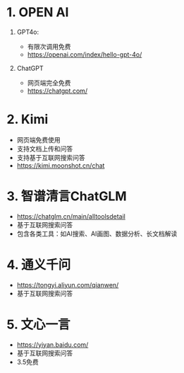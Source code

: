 # 1. OPEN AI

1. GPT4o: 
   - 有限次调用免费
   - https://openai.com/index/hello-gpt-4o/
   
2. ChatGPT
    - 网页端完全免费
    - https://chatgpt.com/
   
# 2. Kimi
- 网页端免费使用
- 支持文档上传和问答
- 支持基于互联网搜索问答
- https://kimi.moonshot.cn/chat

# 3. 智谱清言ChatGLM
- https://chatglm.cn/main/alltoolsdetail
- 基于互联网搜索问答
- 包含各类工具：如AI搜索、AI画图、数据分析、长文档解读

# 4. 通义千问
- https://tongyi.aliyun.com/qianwen/
- 基于互联网搜索问答

# 5. 文心一言
- https://yiyan.baidu.com/
- 基于互联网搜索问答
- 3.5免费
